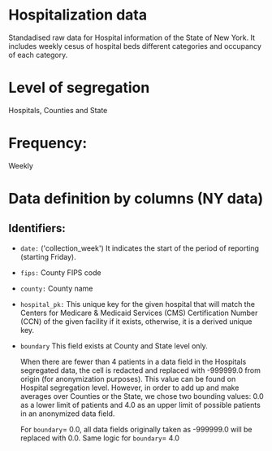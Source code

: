 # Hospitalization data
Standadised raw data for Hospital information of the State of New York. It includes weekly cesus of hospital beds 
different categories and occupancy of each category.

# Level of segregation

Hospitals, Counties and State

# Frequency:

Weekly

# Data definition by columns (NY data)

## Identifiers:

- `date:` ('collection_week') It indicates the start of the period of reporting (starting Friday).
- `fips:` County FIPS code
- `county:` County name
- `hospital_pk:` This unique key for the given hospital that will match the Centers for Medicare & Medicaid Services 
(CMS) Certification Number (CCN) of the given facility if it exists, otherwise, it is a derived unique key.

- `boundary` This field exists at County and State level only.
    
   When there are fewer than 4 patients in a data 
field in the Hospitals segregated data, the cell is redacted and replaced with -999999.0 from origin (for anonymization 
purposes). This value can be found on Hospital segregation level. However, in order to add up and make averages over 
Counties or the State, we chose two bounding values: 0.0 as a lower limit of patients and 4.0 as an upper limit of 
possible patients in an anonymized data field.

    For `boundary`= 0.0, all data fields originally taken as -999999.0 will be replaced with 0.0. Same logic for 
    `boundary`= 4.0

